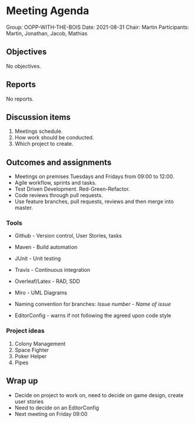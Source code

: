 # Meeting Agenda
Group: OOPP-WITH-THE-BOIS
Date: 2021-08-31
Chair: Martin
Participants: Martin, Jonathan, Jacob, Mathias

## Objectives 
No objectives.

## Reports 
No reports.

## Discussion items 
1. Meetings schedule.
2. How work should be conducted.
3. Which project to create.

## Outcomes and assignments 
* Meetings on premises Tuesdays and Fridays from 09:00 to 12:00.
* Agile workflow, sprints and tasks.
* Test Driven Development. Red-Green-Refactor.
* Code reviews through pull requests.
* Use feature branches, pull requests, reviews and then merge into master.

### Tools
* Github - Version control, User Stories, tasks
* Maven - Build automation
* JUnit - Unit testing
* Travis - Continuous integration 
* Overleaf/Latex - RAD, SDD
* Miro - UML Diagrams

* Naming convention for branches: *Issue number - Name of issue* 
* EditorConfig - warns if not following the agreed upon code style

### Project ideas
1. Colony Management 
1. Space Fighter
1. Poker Helper
1. Pipes

## Wrap up
* Decide on project to work on, need to decide on game design, create user stories
* Need to decide on an EditorConfig
* Next meeting on Friday 09:00
